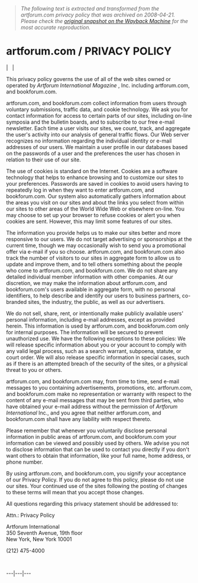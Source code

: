 > *The following text is extracted and transformed from the artforum.com privacy policy that was archived on 2008-04-21. Please check the [original snapshot on the Wayback Machine](https://web.archive.org/web/20080421184232id_/http%3A//www.artforum.com/index.php%3Fpn%3Dprivacy) for the most accurate reproduction.*

# artforum.com / PRIVACY POLICY

|   | 

This privacy policy governs the use of all of the web sites owned or operated by _Artforum International Magazine_ , Inc. including artforum.com, and bookforum.com.

artforum.com, and bookforum.com collect information from users through voluntary submissions, traffic data, and cookie technology. We ask you for contact information for access to certain parts of our sites, including on-line symposia and the bulletin boards, and to subscribe to our free e-mail newsletter. Each time a user visits our sites, we count, track, and aggregate the user's activity into our analysis of general traffic flows. Our Web server recognizes no information regarding the individual identity or e-mail addresses of our users. We maintain a user profile in our databases based on the passwords of a user and the preferences the user has chosen in relation to their use of our site.

The use of cookies is standard on the Internet. Cookies are a software technology that helps to enhance browsing and to customize our sites to your preferences. Passwords are saved in cookies to avoid users having to repeatedly log in when they want to enter artforum.com, and bookforum.com. Our system also automatically gathers information about the areas you visit on our sites and about the links you select from within our sites to other areas of the World Wide Web or elsewhere on-line. You may choose to set up your browser to refuse cookies or alert you when cookies are sent. However, this may limit some features of our sites.

The information you provide helps us to make our sites better and more responsive to our users. We do not target advertising or sponsorships at the current time, though we may occasionally wish to send you a promotional offer via e-mail if you so choose. artforum.com, and bookforum.com also track the number of visitors to our sites in aggregate form to allow us to update and improve them, and to tell others something about the people who come to artforum.com, and bookforum.com. We do not share any detailed individual member information with other companies. At our discretion, we may make the information about artforum.com, and bookforum.com's users available in aggregate form, with no personal identifiers, to help describe and identify our users to business partners, co-branded sites, the industry, the public, as well as our advertisers.

We do not sell, share, rent, or intentionally make publicly available users' personal information, including e-mail addresses, except as provided herein. This information is used by artforum.com, and bookforum.com only for internal purposes. The information will be secured to prevent unauthorized use. We have the following exceptions to these policies: We will release specific information about you or your account to comply with any valid legal process, such as a search warrant, subpoena, statute, or court order. We will also release specific information in special cases, such as if there is an attempted breach of the security of the sites, or a physical threat to you or others.

artforum.com, and bookforum.com may, from time to time, send e-mail messages to you containing advertisements, promotions, etc. artforum.com, and bookforum.com make no representation or warranty with respect to the content of any e-mail messages that may be sent from third parties, who have obtained your e-mail address without the permission of _Artforum International_ Inc., and you agree that neither artforum.com, and bookforum.com shall have any liability with respect thereto.

Please remember that whenever you voluntarily disclose personal information in public areas of artforum.com, and bookforum.com your information can be viewed and possibly used by others. We advise you not to disclose information that can be used to contact you directly if you don't want others to obtain that information, like your full name, home address, or phone number.

By using artforum.com, and bookforum.com, you signify your acceptance of our Privacy Policy. If you do not agree to this policy, please do not use our sites. Your continued use of the sites following the posting of changes to these terms will mean that you accept those changes.

All questions regarding this privacy statement should be addressed to: 

Attn.: Privacy Policy

Artforum International  
350 Seventh Avenue, 19th floor  
New York, New York 10001

(212) 475-4000

   
  
---|---|---
